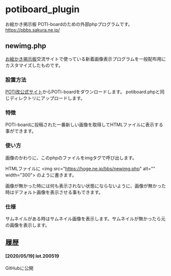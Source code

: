 # potiboard_plugin
お絵かき掲示板 POTI-boardのための外部phpプログラムです。 https://pbbs.sakura.ne.jp/

## newimg.php

[お絵かき掲示板](https://pbbs.sakura.ne.jp/)交流サイトで使っている新着画像表示プログラムを一般配布用にカスタマイズしたものです。

### 設置方法

[POTI改公式サイト](https://poti-k.info/)からPOTI-boardをダウンロードします。
potiboard.phpと同じディレクトリにアップロードします。

### 特徴

POTI-boardに投稿された一番新しい画像を取得してHTMLファイルに表示する事ができます。

### 使い方
画像のかわりに、このphpのファイルをimgタグで呼び出します。

HTMLファイルに
&lt;img src=&quot;https://hoge.ne.jp/bbs/newimg.php&quot; alt=&quot;&quot; width=&quot;300&quot;&gt;
のように書きます。

画像が無かった時には何も表示されない状態にならないように、画像が無かった時はデフォルト画像を表示させる事もできます。

### 仕様

サムネイルがある時はサムネイル画像を表示します。サムネイルが無かったら元の画像を表示します。

## 履歴
#### [2020/05/19] lot.200519
GitHubに公開
